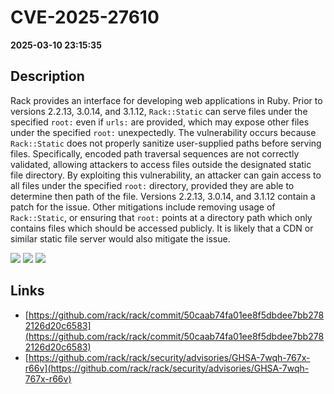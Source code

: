 # CVE-2025-27610

**2025-03-10 23:15:35**

## Description
Rack provides an interface for developing web applications in Ruby. Prior to versions 2.2.13, 3.0.14, and 3.1.12, `Rack::Static` can serve files under the specified `root:` even if `urls:` are provided, which may expose other files under the specified `root:` unexpectedly. The vulnerability occurs because `Rack::Static` does not properly sanitize user-supplied paths before serving files. Specifically, encoded path traversal sequences are not correctly validated, allowing attackers to access files outside the designated static file directory. By exploiting this vulnerability, an attacker can gain access to all files under the specified `root:` directory, provided they are able to determine then path of the file. Versions 2.2.13, 3.0.14, and 3.1.12 contain a patch for the issue. Other mitigations include removing usage of `Rack::Static`, or ensuring that `root:` points at a directory path which only contains files which should be accessed publicly. It is likely that a CDN or similar static file server would also mitigate the issue.

![](https://img.shields.io/static/v1?label=Score&message=7.5&color=red)
![](https://img.shields.io/static/v1?label=Severity&message=HIGH&color=red)
![](https://img.shields.io/static/v1?label=CWE&message=Traversal&color=green)

## Links
- [https://github.com/rack/rack/commit/50caab74fa01ee8f5dbdee7bb2782126d20c6583](https://github.com/rack/rack/commit/50caab74fa01ee8f5dbdee7bb2782126d20c6583)
- [https://github.com/rack/rack/security/advisories/GHSA-7wqh-767x-r66v](https://github.com/rack/rack/security/advisories/GHSA-7wqh-767x-r66v)
